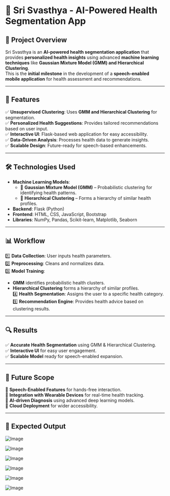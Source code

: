 # 🏥 Sri Svasthya - AI-Powered Health Segmentation App

## 📌 Project Overview  
Sri Svasthya is an **AI-powered health segmentation application** that provides **personalized health insights** using advanced **machine learning techniques** like **Gaussian Mixture Model (GMM) and Hierarchical Clustering**.  
This is the **initial milestone** in the development of a **speech-enabled mobile application** for health assessment and recommendations.  

---

## 🚀 Features  
✅ **Unsupervised Clustering**: Uses **GMM and Hierarchical Clustering** for segmentation.  
✅ **Personalized Health Suggestions**: Provides tailored recommendations based on user input.  
✅ **Interactive UI**: Flask-based web application for easy accessibility.  
✅ **Data-Driven Analysis**: Processes health data to generate insights.  
✅ **Scalable Design**: Future-ready for speech-based enhancements.  

---

## 🛠 Technologies Used  
- **Machine Learning Models**:  
  - 📌 **Gaussian Mixture Model (GMM)** – Probabilistic clustering for identifying health patterns.  
  - 📌 **Hierarchical Clustering** – Forms a hierarchy of similar health profiles.  
- **Backend**: Flask (Python)  
- **Frontend**: HTML, CSS, JavaScript, Bootstrap  
- **Libraries**: NumPy, Pandas, Scikit-learn, Matplotlib, Seaborn  

---

## 📊 Workflow  

1️⃣ **Data Collection**: User inputs health parameters.  
2️⃣ **Preprocessing**: Cleans and normalizes data.  
3️⃣ **Model Training**:  
   - **GMM** identifies probabilistic health clusters.  
   - **Hierarchical Clustering** forms a hierarchy of similar profiles.  
4️⃣ **Health Segmentation**: Assigns the user to a specific health category.  
5️⃣ **Recommendation Engine**: Provides health advice based on clustering results.  

---

## 🔍 Results  

✅ **Accurate Health Segmentation** using GMM & Hierarchical Clustering.  
✅ **Interactive UI** for easy user engagement.  
✅ **Scalable Model** ready for speech-enabled expansion.  

---

## 🔮 Future Scope  

🚀 **Speech-Enabled Features** for hands-free interaction.  
🚀 **Integration with Wearable Devices** for real-time health tracking.  
🚀 **AI-driven Diagnosis** using advanced deep learning models.  
🚀 **Cloud Deployment** for wider accessibility.  

---

## 🔮 Expected Output

![Image](https://github.com/user-attachments/assets/03b06e14-17aa-403e-a377-830e48ac5024)

![Image](https://github.com/user-attachments/assets/ba6b034c-73a5-4eb2-b42f-da0fc398c528)

![Image](https://github.com/user-attachments/assets/bddb1878-d704-4d99-be94-010b836cf8d4)

![Image](https://github.com/user-attachments/assets/e07843a6-7b15-4091-a2ea-1095c17c044f)

![Image](https://github.com/user-attachments/assets/30a7f48f-8592-43a7-bc2f-546b860ff69d)

![Image](https://github.com/user-attachments/assets/aef54900-a8d9-4ea4-a016-b82a7ab7643b)
